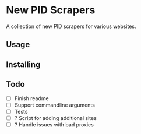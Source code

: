 # New PID Scrapers
A collection of new PID scrapers for various websites.

## Usage

## Installing

## Todo
- [ ] Finish readme
- [ ] Support commandline arguments
- [ ] Tests
- [ ] ? Script for adding additional sites
- [ ] ? Handle issues with bad proxies
